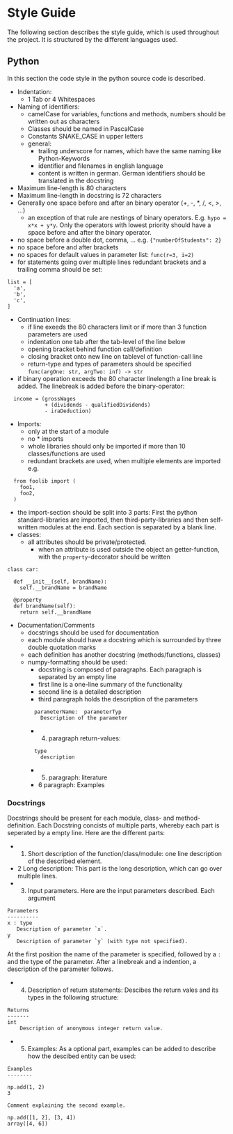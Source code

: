 # Style Guide
The following section describes the style guide, which is used throughout the project. It is structured by the different languages used.
## Python
In this section the code style in the python source code is described. 
- Indentation:
  - 1 Tab or 4 Whitespaces
- Naming of identifiers:
  - camelCase for variables, functions and methods, numbers should be written out as characters
  - Classes should be named in PascalCase
  - Constants SNAKE_CASE in upper letters
  - general: 
    - trailing underscore for names, which have the same naming like Python-Keywords
    - identifier and filenames in english language 
    - content is written in german. German identifiers should be translated in the docstring
- Maximum line-length is 80 characters
- Maximum line-length in docstring is 72 characters
- Generally one space before and after an binary operator (+, -, *, /, <, >, ...)
  - an exception of that rule are nestings of binary operators. E.g. `hypo = x*x + y*y`. Only the operators with lowest priority should have a space before and after the binary operator.
- no space before a double dot, comma, ... e.g. `{"numberOfStudents": 2}`
- no space before and after brackets
- no spaces for default values in parameter list: `func(r=3, i=2)`
- for statements going over multiple lines redundant brackets and a trailing comma should be set:
```
list = [
  'a',
  'b',
  'c',
]
```
- Continuation lines:
  - if line exeeds the 80 characters limit or if more than 3 function parameters are used
  - indentation one tab after the tab-level of the line below
  - opening bracket behind function call/definition
  - closing bracket onto new line on tablevel of function-call line
  - return-type and types of parameters should be specified `func(argOne: str, argTwo: inf) -> str`
- if binary operation exceeds the 80 character linelength a line break is added. The linebreak is added before the binary-operator:
```
  income = (grossWages
            + (dividends - qualifiedDividends)
            - iraDeduction)
```
- Imports:
  - only at the start of a module
  - no * imports
  - whole libraries should only be imported if more than 10 classes/functions are used
  - redundant brackets are used, when multiple elements are imported e.g.
```
  from foolib import (
    foo1,
    foo2,
  )
```
- the import-section should be split into 3 parts: First the python standard-libraries are imported, then third-party-libraries and then self-written modules at the end. Each section is separated by a blank line.
- classes: 
  - all attributes should be private/protected.
    - when an attribute is used outside the object an getter-function, with the `property`-decorator should be written
```
class car:
  
  def __init__(self, brandName):
    self.__brandName = brandName
  
  @property
  def brandName(self):
    return self.__brandName

```
- Documentation/Comments
  - docstrings should be used for documentation
  - each module should have a docstring which is surrounded by three double quotation marks
  - each definition has another docstring (methods/functions, classes)
  - numpy-formatting should be used:
    - docstring is composed of paragraphs. Each paragraph is separated by an empty line
    - first line is a one-line summary of the functionality
    - second line is a detailed description 
    - third paragraph holds the description of the parameters
    ```
      parameterName:  parameterTyp
        Description of the parameter
    ```
    - 4. paragraph return-values:
    ```
      type
        description
    ```
    - 5. paragraph: literature
    - 6 paragraph: Examples

### Docstrings
Docstrings should be present for each module, class- and method-definition.
Each Docstring concists of multiple parts, whereby each part is seperated by a
empty line. Here are the different parts:
 - 1. Short description of the function/class/module: one line description of
 the described element.
 - 2 Long description: This part is the long description, which can go over multiple lines.
 - 3. Input parameters. Here are the input parameters described. Each argument
 ```
Parameters
----------
x : type
    Description of parameter `x`.
y
    Description of parameter `y` (with type not specified).

```
At the first position the name of the parameter is specified, followed by a `:` and the type of the parameter.
After a linebreak and a indention, a description of the parameter follows.
 - 4. Description of return statements: Descibes the return vales and its types in the following structure:
```
Returns
-------
int
    Description of anonymous integer return value.
```
  - 5. Examples: As a optional part, examples can be added to describe how the descibed entity can be used:
```
Examples
--------

np.add(1, 2)
3

Comment explaining the second example.

np.add([1, 2], [3, 4])
array([4, 6])
```
